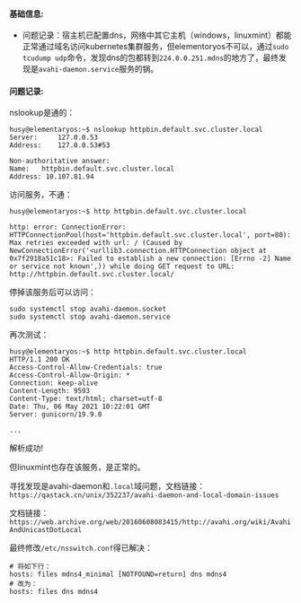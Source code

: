 #### 基础信息:
- 问题记录：宿主机已配置dns，网络中其它主机（windows，linuxmint）都能正常通过域名访问kubernetes集群服务，但elementoryos不可以，通过`sudo tcudump udp`命令，发现dns的包都转到`224.0.0.251.mdns`的地方了，最终发现是`avahi-daemon.service`服务的锅。

#### 问题记录:

nslookup是通的：
```
husy@elementaryos:~$ nslookup httpbin.default.svc.cluster.local
Server:		127.0.0.53
Address:	127.0.0.53#53

Non-authoritative answer:
Name:	httpbin.default.svc.cluster.local
Address: 10.107.81.94
```

访问服务，不通：
```
husy@elementaryos:~$ http httpbin.default.svc.cluster.local

http: error: ConnectionError: HTTPConnectionPool(host='httpbin.default.svc.cluster.local', port=80): Max retries exceeded with url: / (Caused by NewConnectionError('<urllib3.connection.HTTPConnection object at 0x7f2918a51c18>: Failed to establish a new connection: [Errno -2] Name or service not known',)) while doing GET request to URL: http://httpbin.default.svc.cluster.local/
```

停掉该服务后可以访问：
```
sudo systemctl stop avahi-daemon.socket
sudo systemctl stop avahi-daemon.service
```

再次测试：
```
husy@elementaryos:~$ http httpbin.default.svc.cluster.local
HTTP/1.1 200 OK
Access-Control-Allow-Credentials: true
Access-Control-Allow-Origin: *
Connection: keep-alive
Content-Length: 9593
Content-Type: text/html; charset=utf-8
Date: Thu, 06 May 2021 10:22:01 GMT
Server: gunicorn/19.9.0

...
```
解析成功!

但linuxmint也存在该服务，是正常的。

寻找发现是avahi-daemon和`.local`域问题，文档链接：`https://qastack.cn/unix/352237/avahi-daemon-and-local-domain-issues`

文档链接：`https://web.archive.org/web/20160608083415/http://avahi.org/wiki/AvahiAndUnicastDotLocal`

最终修改`/etc/nsswitch.conf`得已解决：
```shell
# 将如下行：
hosts: files mdns4_minimal [NOTFOUND=return] dns mdns4
# 改为：
hosts: files dns mdns4
```
